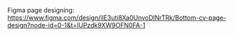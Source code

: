 Figma page designing: https://www.figma.com/design/ilE3uti8Xa0UnvoDlNrTRk/Bottom-cv-page-design?node-id=0-1&t=lUPzdk9XW9OFN0FA-1